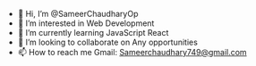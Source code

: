 - 👋 Hi, I’m @SameerChaudharyOp
- 👀 I’m interested in Web Development
- 🌱 I’m currently learning JavaScript React
- 💞️ I’m looking to collaborate on Any opportunities
- 📫 How to reach me Gmail: Sameerchaudhary749@gmail.com


<!---
SameerChaudharyOp/SameerChaudharyOp is a ✨ special ✨ repository because its `README.md` (this file) appears on your GitHub profile.
You can click the Preview link to take a look at your changes.
--->
